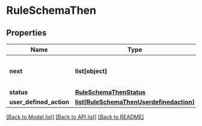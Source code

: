 # RuleSchemaThen

## Properties
Name | Type | Description | Notes
------------ | ------------- | ------------- | -------------
**next** | **list[object]** | Continue evaluating next term in a trigger | [optional] 
**status** | [**RuleSchemaThenStatus**](RuleSchemaThenStatus.md) |  | [optional] 
**user_defined_action** | [**list[RuleSchemaThenUserdefinedaction]**](RuleSchemaThenUserdefinedaction.md) |  | [optional] 

[[Back to Model list]](../README.md#documentation-for-models) [[Back to API list]](../README.md#documentation-for-api-endpoints) [[Back to README]](../README.md)



